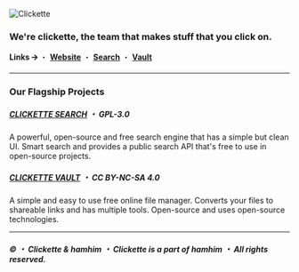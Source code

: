 ![Clickette](https://clickette.net/u/zlp0e8.png)
### We're clickette, the team that makes stuff that you click on.
**Links 🡪** ・ [**Website**](https://team.clickette.net/) ・ [**Search**](https://search.clickette.net) ・ [**Vault**](https://clickette.net)

---
### Our Flagship Projects
##### [CLICKETTE SEARCH](https://github.com/Clickette/search) ・ GPL-3.0
A powerful, open-source and free search engine that has a simple but clean UI. Smart search and provides a public search API that's free to use in open-source projects.
##### [CLICKETTE VAULT](https://github.com/Clickette/homepage) ・ CC BY-NC-SA 4.0
A simple and easy to use free online file manager. Converts your files to shareable links and has multiple tools. Open-source and uses open-source technologies.

---
##### © ・ Clickette & hamhim ・ Clickette is a part of hamhim ・ All rights reserved.
